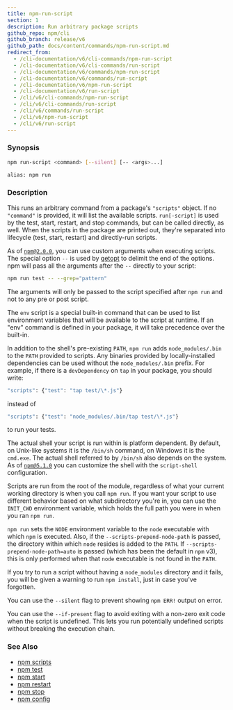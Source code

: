```yaml
---
title: npm-run-script
section: 1
description: Run arbitrary package scripts
github_repo: npm/cli
github_branch: release/v6
github_path: docs/content/commands/npm-run-script.md
redirect_from:
  - /cli-documentation/v6/cli-commands/npm-run-script
  - /cli-documentation/v6/cli-commands/run-script
  - /cli-documentation/v6/commands/npm-run-script
  - /cli-documentation/v6/commands/run-script
  - /cli-documentation/v6/npm-run-script
  - /cli-documentation/v6/run-script
  - /cli/v6/cli-commands/npm-run-script
  - /cli/v6/cli-commands/run-script
  - /cli/v6/commands/run-script
  - /cli/v6/npm-run-script
  - /cli/v6/run-script
---
```


### Synopsis

```bash
npm run-script <command> [--silent] [-- <args>...]

alias: npm run
```

### Description

This runs an arbitrary command from a package's `"scripts"` object. If no `"command"` is provided, it will list the available scripts. `run[-script]` is used by the test, start, restart, and stop commands, but can be called directly, as well. When the scripts in the package are printed out, they're separated into lifecycle (test, start, restart) and directly-run scripts.

As of [`npm@2.0.0`](https://blog.npmjs.org/post/98131109725/npm-2-0-0), you can use custom arguments when executing scripts. The special option `--` is used by [getopt](https://goo.gl/KxMmtG) to delimit the end of the options. npm will pass all the arguments after the `--` directly to your script:

```bash
npm run test -- --grep="pattern"
```

The arguments will only be passed to the script specified after `npm run` and not to any pre or post script.

The `env` script is a special built-in command that can be used to list environment variables that will be available to the script at runtime. If an "env" command is defined in your package, it will take precedence over the built-in.

In addition to the shell's pre-existing `PATH`, `npm run` adds `node_modules/.bin` to the `PATH` provided to scripts. Any binaries provided by locally-installed dependencies can be used without the `node_modules/.bin` prefix. For example, if there is a `devDependency` on `tap` in your package, you should write:

```bash
"scripts": {"test": "tap test/\*.js"}
```

instead of

```bash
"scripts": {"test": "node_modules/.bin/tap test/\*.js"}
```

to run your tests.

The actual shell your script is run within is platform dependent. By default, on Unix-like systems it is the `/bin/sh` command, on Windows it is the `cmd.exe`. The actual shell referred to by `/bin/sh` also depends on the system. As of [`npm@5.1.0`](https://github.com/npm/npm/releases/tag/v5.1.0) you can customize the shell with the `script-shell` configuration.

Scripts are run from the root of the module, regardless of what your current working directory is when you call `npm run`. If you want your script to use different behavior based on what subdirectory you're in, you can use the `INIT_CWD` environment variable, which holds the full path you were in when you ran `npm run`.

`npm run` sets the `NODE` environment variable to the `node` executable with which `npm` is executed. Also, if the `--scripts-prepend-node-path` is passed, the directory within which `node` resides is added to the `PATH`. If `--scripts-prepend-node-path=auto` is passed (which has been the default in `npm` v3), this is only performed when that `node` executable is not found in the `PATH`.

If you try to run a script without having a `node_modules` directory and it fails, you will be given a warning to run `npm install`, just in case you've forgotten.

You can use the `--silent` flag to prevent showing `npm ERR!` output on error.

You can use the `--if-present` flag to avoid exiting with a non-zero exit code when the script is undefined. This lets you run potentially undefined scripts without breaking the execution chain.

### See Also

- [npm scripts](/cli/v6/using-npm/scripts)
- [npm test](/cli/v6/commands/npm-test)
- [npm start](/cli/v6/commands/npm-start)
- [npm restart](/cli/v6/commands/npm-restart)
- [npm stop](/cli/v6/commands/npm-stop)
- [npm config](/cli/v6/commands/npm-config)
